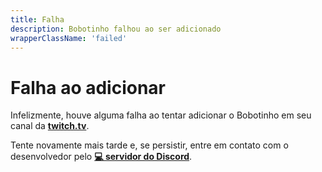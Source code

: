 ```yaml
---
title: Falha
description: Bobotinho falhou ao ser adicionado
wrapperClassName: 'failed'
---
```


# Falha ao adicionar

Infelizmente, houve alguma falha ao tentar adicionar o Bobotinho em seu canal da [**twitch.tv**](https://twitch.tv).

Tente novamente mais tarde e, se persistir, entre em contato com o desenvolvedor pelo [**💻 servidor do Discord**](https://discord.gg/6Ue66Vs5eQ).
